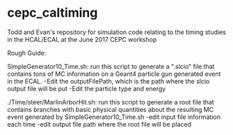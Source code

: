 # cepc_caltiming
Todd and Evan's repository for simulation code relating to the timing studies in the HCAL/ECAL at the June 2017 CEPC workshop



Rough Guide:

SimpleGenerator10\_Time.sh: run this script to generate a ".slcio" file that contains tons of MC information on a Geant4 particle gun generated event in the ECAL. 
-Edit the outputFilePath, which is the path where the slcio output file will be put
-Edit the particle type and energy

./Time/steer/MarlinArborHit.sh: run this script to generate a root file that contains branches with basic physical quantities about the resulting MC event generated by SimpleGenerator10\_Time.sh 
-edit input file information each time
-edit output file path where the root file will be placed


